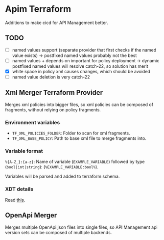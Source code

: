# Apim Terraform

Additions to make cicd for API Management better.

## TODO

- [ ] named values support (separate provider that first checks if the named value exists) -> postfixed named values probably not the best
- [ ] named values + depends on important for policy deployment -> dynamic postfixed named values will resolve catch-22, so solution has merit
- [x] white space in policy xml causes changes, which should be avoided
- [ ] named value deletion is very catch-22

## Xml Merger Terraform Provider

Merges xml policies into bigger files, so xml policies can be composed of fragments,
without relying on policy fragments.

### Environment variables

- `TF_XML_POLICIES_FOLDER`: Folder to scan for xml fragments.
- `TF_XML_BASE_POLICY`: Path to base xml file to merge fragments into.

### Variable format

`%{A-Z_}:{a-z}`: Name of variable (`EXAMPLE_VARIABLE`) followed by type (`bool|int|string`): (`%EXAMPLE_VARIABLE:bool%`).

Variables will be parsed and added to terraform schema.

### XDT details

Read [this](https://learn.microsoft.com/en-us/previous-versions/aspnet/dd465326(v=vs.110)).

## OpenApi Merger

Merges multiple OpenApi json files into single files, so API Management api version sets
can be composed of multiple backends.
